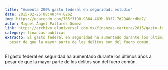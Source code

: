 ```yaml
---
title: "Aumenta 200% gasto federal en seguridad: estudio"
date: 2015-02-25T08:40:44.026Z
img: https://ucarecdn.com/765f3f98-9864-463b-83f7-7d2940dcdbd7/
autor: Miguel Ángel Pallares Gómez
link: https://archivo.eluniversal.com.mx/finanzas-cartera/2015/gasto-federal-estudio-1079999.html
category: finanzas-publicas
extracto: El gasto federal en seguridad ha aumentado durante los últimos años a
  pesar de que la mayor parte de los delitos son del fuero común.
---
```

El gasto federal en seguridad ha aumentado durante los últimos años a pesar de que la mayor parte de los delitos son del fuero común.